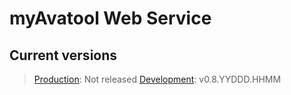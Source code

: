 # myAvatool Web Service

## Current versions
> [Production](https://github.com/spectrum-health-systems/MyAvatoolWebService/tree/main): Not released
> [Development](https://github.com/spectrum-health-systems/MyAvatoolWebService/tree/development): v0.8.YYDDD.HHMM